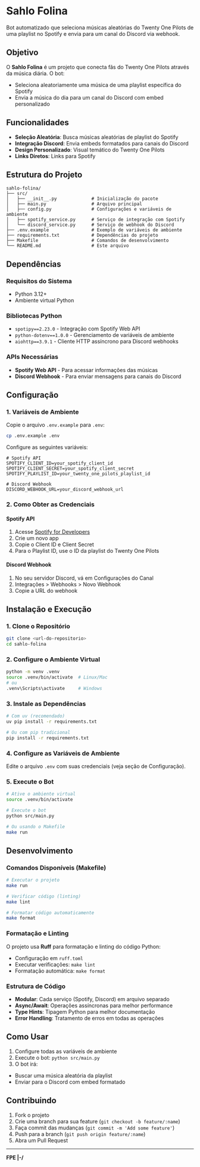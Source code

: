 # Sahlo Folina

Bot automatizado que seleciona músicas aleatórias do Twenty One Pilots de uma playlist no Spotify e envia para um canal do Discord via webhook.

## Objetivo

O **Sahlo Folina** é um projeto que conecta fãs do Twenty One Pilots através da música diária. O bot:

- Seleciona aleatoriamente uma música de uma playlist específica do Spotify
- Envia a música do dia para um canal do Discord com embed personalizado

## Funcionalidades

- **Seleção Aleatória**: Busca músicas aleatórias de playlist do Spotify
- **Integração Discord**: Envia embeds formatados para canais do Discord
- **Design Personalizado**: Visual temático do Twenty One Pilots
- **Links Diretos**: Links para Spotify

##  Estrutura do Projeto

```
sahlo-folina/
├── src/
│   ├── __init__.py             # Inicialização do pacote
│   ├── main.py                 # Arquivo principal
│   ├── config.py               # Configurações e variáveis de ambiente
│   ├── spotify_service.py      # Serviço de integração com Spotify
│   └── discord_service.py      # Serviço de webhook do Discord
├── .env.example                # Exemplo de variáveis de ambiente
├── requirements.txt            # Dependências do projeto
├── Makefile                    # Comandos de desenvolvimento
└── README.md                   # Este arquivo
```

## Dependências

### Requisitos do Sistema
- Python 3.12+
- Ambiente virtual Python

### Bibliotecas Python
- `spotipy==2.23.0` - Integração com Spotify Web API
- `python-dotenv==1.0.0` - Gerenciamento de variáveis de ambiente
- `aiohttp==3.9.1` - Cliente HTTP assíncrono para Discord webhooks

### APIs Necessárias
- **Spotify Web API** - Para acessar informações das músicas
- **Discord Webhook** - Para enviar mensagens para canais do Discord

## Configuração

### 1. Variáveis de Ambiente

Copie o arquivo `.env.example` para `.env`:

```bash
cp .env.example .env
```

Configure as seguintes variáveis:

```env
# Spotify API
SPOTIFY_CLIENT_ID=your_spotify_client_id
SPOTIFY_CLIENT_SECRET=your_spotify_client_secret
SPOTIFY_PLAYLIST_ID=your_twenty_one_pilots_playlist_id

# Discord Webhook
DISCORD_WEBHOOK_URL=your_discord_webhook_url
```

### 2. Como Obter as Credenciais

#### Spotify API
1. Acesse [Spotify for Developers](https://developer.spotify.com/)
2. Crie um novo app
3. Copie o Client ID e Client Secret
4. Para o Playlist ID, use o ID da playlist do Twenty One Pilots

#### Discord Webhook
1. No seu servidor Discord, vá em Configurações do Canal
2. Integrações > Webhooks > Novo Webhook
3. Copie a URL do webhook

## Instalação e Execução

### 1. Clone o Repositório
```bash
git clone <url-do-repositorio>
cd sahlo-folina
```

### 2. Configure o Ambiente Virtual
```bash
python -m venv .venv
source .venv/bin/activate  # Linux/Mac
# ou
.venv\Scripts\activate     # Windows
```

### 3. Instale as Dependências
```bash
# Com uv (recomendado)
uv pip install -r requirements.txt

# Ou com pip tradicional
pip install -r requirements.txt
```

### 4. Configure as Variáveis de Ambiente
Edite o arquivo `.env` com suas credenciais (veja seção de Configuração).

### 5. Execute o Bot
```bash
# Ative o ambiente virtual
source .venv/bin/activate

# Execute o bot
python src/main.py

# Ou usando o Makefile
make run
```

## Desenvolvimento

### Comandos Disponíveis (Makefile)

```bash
# Executar o projeto
make run

# Verificar código (linting)
make lint

# Formatar código automaticamente
make format
```

### Formatação e Linting

O projeto usa **Ruff** para formatação e linting do código Python:

- Configuração em `ruff.toml`
- Executar verificações: `make lint`
- Formatação automática: `make format`

### Estrutura de Código

- **Modular**: Cada serviço (Spotify, Discord) em arquivo separado
- **Async/Await**: Operações assíncronas para melhor performance
- **Type Hints**: Tipagem Python para melhor documentação
- **Error Handling**: Tratamento de erros em todas as operações

## Como Usar

1. Configure todas as variáveis de ambiente
2. Execute o bot: `python src/main.py`
3. O bot irá:
  - Buscar uma música aleatória da playlist
  - Enviar para o Discord com embed formatado

## Contribuindo

1. Fork o projeto
2. Crie uma branch para sua feature (`git checkout -b feature/:name`)
3. Faça commit das mudanças (`git commit -m 'Add some feature'`)
4. Push para a branch (`git push origin feature/:name`)
5. Abra um Pull Request


---

**FPE |-/**

